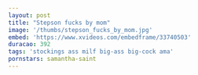 ```yaml
---
layout: post
title: "Stepson fucks by mom"
image: '/thumbs/stepson_fucks_by_mom.jpg'
embed: 'https://www.xvideos.com/embedframe/33740503'
duracao: 392
tags: 'stockings ass milf big-ass big-cock ama'
pornstars: samantha-saint
---
```

